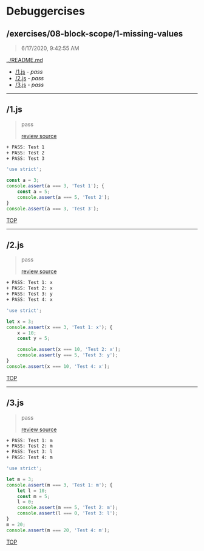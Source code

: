 # Debuggercises 

## /exercises/08-block-scope/1-missing-values 

> 6/17/2020, 9:42:55 AM 

[../README.md](../README.md)

- [/1.js](#1js) - _pass_ 
- [/2.js](#2js) - _pass_ 
- [/3.js](#3js) - _pass_ 

---

## /1.js 

> pass 
>
> [review source](../../../exercises/08-block-scope/1-missing-values/1.js)

```txt
+ PASS: Test 1
+ PASS: Test 2
+ PASS: Test 3
```

```js
'use strict';

const a = 3;
console.assert(a === 3, 'Test 1'); {
    const a = 5;
    console.assert(a === 5, 'Test 2');
}
console.assert(a === 3, 'Test 3');
```

[TOP](#debuggercises)

---

## /2.js 

> pass 
>
> [review source](../../../exercises/08-block-scope/1-missing-values/2.js)

```txt
+ PASS: Test 1: x
+ PASS: Test 2: x
+ PASS: Test 3: y
+ PASS: Test 4: x
```

```js
'use strict';

let x = 3;
console.assert(x === 3, 'Test 1: x'); {
    x = 10;
    const y = 5;

    console.assert(x === 10, 'Test 2: x');
    console.assert(y === 5, 'Test 3: y');
}
console.assert(x === 10, 'Test 4: x');
```

[TOP](#debuggercises)

---

## /3.js 

> pass 
>
> [review source](../../../exercises/08-block-scope/1-missing-values/3.js)

```txt
+ PASS: Test 1: m
+ PASS: Test 2: m
+ PASS: Test 3: l
+ PASS: Test 4: m
```

```js
'use strict';

let m = 3;
console.assert(m === 3, 'Test 1: m'); {
    let l = 10;
    const m = 5;
    l = 0;
    console.assert(m === 5, 'Test 2: m');
    console.assert(l === 0, 'Test 3: l');
}
m = 20;
console.assert(m === 20, 'Test 4: m');
```

[TOP](#debuggercises)

